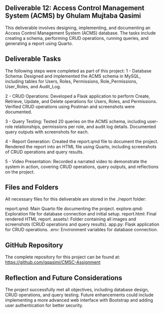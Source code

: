 ## Deliverable 12: Access Control Management System (ACMS) by Ghulam Mujtaba Qasimi

This deliverable involves designing, implementing, and documenting an Access Control Management System (ACMS) database.
The tasks include creating a schema, performing CRUD operations, running queries, and generating a report using Quarto.

## Deliverable Tasks

The following steps were completed as part of this project:
1 - Database Schema:
Designed and implemented the ACMS schema in MySQL, including tables for Users, Roles, Permissions, Role_Permissions, User_Roles, and Audit_Log.

2 - CRUD Operations:
Developed a Flask application to perform Create, Retrieve, Update, and Delete operations for Users, Roles, and Permissions.
Verified CRUD operations using Postman and screenshots were documented.

3 - Query Testing:
Tested 20 queries on the ACMS schema, including user-role relationships, permissions per role, and audit log details.
Documented query outputs with screenshots for each.

4 - Report Generation:
Created the report.qmd file to document the project.
Rendered the report into an HTML file using Quarto, including screenshots of CRUD operations and query results.

5 - Video Presentation:
Recorded a narrated video to demonstrate the system in action, covering CRUD operations, query outputs, and reflections on the project.

## Files and Folders

All necessary files for this deliverable are stored in the ./report folder:

report.qmd: Main Quarto file documenting the project.
explore.qmd: Exploration file for database connection and initial setup.
report.html: Final rendered HTML report.
assets/: Folder containing all images and screenshots (CRUD operations and query results).
app.py: Flask application for CRUD operations.
.env: Environment variables for database connection.

## GitHub Repository

The complete repository for this project can be found at: <https://github.com/gqasimi/CMSC-Assignment>

## Reflection and Future Considerations

The project successfully met all objectives, including database design, CRUD operations, and query testing.
Future enhancements could include implementing a more advanced web interface with Bootstrap and adding user authentication for better security.
